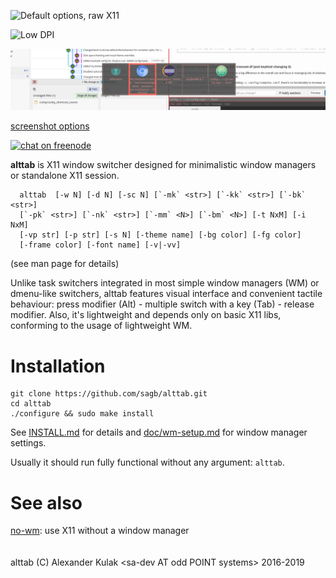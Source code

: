 <!-- This file is solely for github front page.
     For distribution, use doc/README instead. -->
![Default options, raw X11](doc/screenshots/alttab-default-rawx.png?raw=true)

![Low DPI](doc/screenshots/alttab-high.png?raw=true)

![Translucent](doc/screenshots/alttab-jtaala.png?raw=true)

[screenshot options](doc/screenshots/screenshots.md)

[![chat on freenode](https://img.shields.io/badge/chat-on%20freenode-brightgreen.svg)](https://webchat.freenode.net/?channels=%23alttab)

**alttab** is X11 window switcher designed for minimalistic window managers
or standalone X11 session.
```
  alttab  [-w N] [-d N] [-sc N] [`-mk` <str>] [`-kk` <str>] [`-bk` <str>]
  [`-pk` <str>] [`-nk` <str>] [`-mm` <N>] [`-bm` <N>] [-t NxM] [-i NxM]
  [-vp str] [-p str] [-s N] [-theme name] [-bg color] [-fg color]
  [-frame color] [-font name] [-v|-vv]
```
(see man page for details)
<!-- ronn page has elements invalid for github markdown, don't link to it -->

Unlike task switchers integrated in most simple window managers (WM) or
dmenu-like switchers, alttab features visual interface and convenient
tactile behaviour: press modifier (Alt) - multiple switch with
a key (Tab) - release modifier.
Also, it's lightweight and depends only on basic X11 libs, conforming
to the usage of lightweight WM.

# Installation
```
git clone https://github.com/sagb/alttab.git
cd alttab
./configure && sudo make install
```
See [INSTALL.md](INSTALL.md) for details and [doc/wm-setup.md](doc/wm-setup.md)
for window manager settings.

Usually it should run fully functional without any argument: `alttab`.  

# See also

[no-wm](https://github.com/patrickhaller/no-wm): use X11 without a window manager  
   
   
alttab (C) Alexander Kulak &lt;sa-dev AT odd POINT systems&gt; 2016-2019

